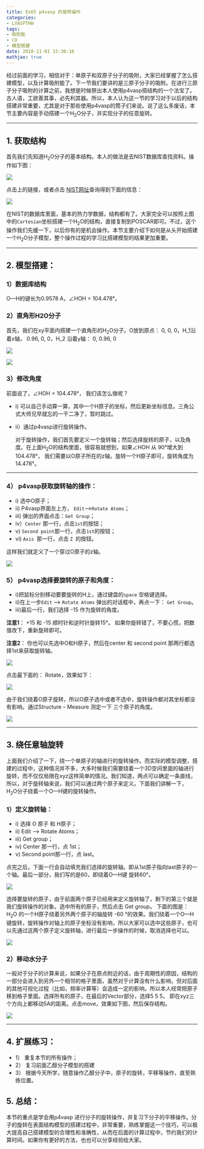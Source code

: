 ```yaml
---
title: Ex65 p4vasp 的旋转操作
categories: 
- LVASPTHW
tags: 
- 吸附能
- CO
- 模型搭建
date: 2018-11-01 15:30:16
mathjax: true
---
```




经过前面的学习，相信对于：单原子和双原子分子的吸附，大家已经掌握了怎么搭建模型，以及计算吸附能了。下一节我们要讲的是三原子分子的吸附。在进行三原子分子吸附的计算之前，我想是时候祭出本人使用p4vasp搭结构的一个法宝了。古人语，工欲善其事，必先利其器。所以，本人认为这一节的学习对于以后的结构搭建非常重要，尤其是对于那些使用p4vasp的筒子们来说。说了这么多废话，本节主要内容是手动搭建一个H$_2$O分子，并实现分子的任意旋转。

------



## 1. 获取结构

首先我们先知道H$_2$O分子的基本结构。本人的做法是去NIST数据库查找资料。操作如下图：

![](ex65/ex65-01.png)

点击上的链接，或者点击 [NIST网址](https://cccbdb.nist.gov/expgeom1x.asp)查询得到下面的信息：

![](ex65/ex65-02.png)

在NIST的数据库里面，基本的热力学数据，结构都有了。大家完全可以按照上图中的`Cartesian`坐标搭建一个H$_2$O的结构，直接复制到POSCAR即可。不过，这个操作我们先缓一下，以后你有的是机会操作。本节主要介绍下如何是从头开始搭建一个H$_2$O分子模型，整个操作过程的学习比搭建模型的结果更加重要。

------



## 2. 模型搭建： 

### 1）数据库结构

O—H的键长为0.9578 A，∠HOH = 104.478°。

### 2）直角形H2O分子

首先，我们在xy平面内搭建一个直角形的H$_2$O分子。O放到原点： 0, 0, 0，H_1沿着x轴， 0.96, 0, 0，H_2 沿着y轴： 0, 0.96, 0

![](ex65/ex65-03.png)

![](ex65/ex65-04.png)

### 3）修改角度

 前面说了，∠HOH = 104.478°， 我们该怎么做呢？

- i) 可以自己手动算一算，其中一个H原子的坐标，然后更新坐标信息。三角公式大师兄早就忘的一干二净了，暂时跳过。

- ii）通过p4vasp进行旋转操作。

  对于旋转操作，我们首先要定义一个旋转轴；然后选择旋转的原子，以及角度。在上面H$_2$O的结构里面，很容易就想到，如果∠HOH 从 90°增大到 104.478°， 我们需要以O原子所在的z轴，旋转一个H原子即可，旋转角度为14.478°。

------



### 4） p4vasp获取旋转轴的操作：

- i) 选中O原子；
- ii) P4vasp界面左上方， `Edit`—>`Rotate Atoms`；
- iii) 弹出的界面点击：`Get Group`；
- iv）`Center` 那一行，点击`1st`的按钮；
- v) `Second point`那一行，点击`1st`的按钮；
- vi) `Axis `那一行，点击 `Z `的按钮。

这样我们就定义了一个穿过O原子的z轴。

![](ex65/ex65-05.png)

### 5） p4vasp选择要旋转的原子和角度：

- i)把鼠标分别移动要要旋转的H上，通过键盘的`space` 空格键选择。
- ii)在上一步`Edit` –> `Rotate Atoms` 弹出的对话框中，再点一下： `Get Group`。
- iii)最后一行，我们选择 -15 作为旋转的角度。

**注意1**： +15 和 -15 顺时针和逆时针旋转15°。 如果你旋转错了，不要心慌，把数值改下，重新旋转即可。

**注意2**： 你也可以先选中O和H原子，然后在center 和 second point 那两行都选择1st来获取旋转轴。

![](ex65/ex65-06.png)

点击最下面的： Rotate，效果如下：

![](ex65/ex65-07.png)

由于我们绕着O原子旋转，所以O原子选中或者不选中，旋转操作都对其坐标都没有影响。通过Structure – Measure 测定一下 三个原子的角度。

![](ex65/ex65-08.png)

------



## 3.  绕任意轴旋转

上面我们介绍了一下，绕一个单原子的轴进行的旋转操作。而实际的模型调整，搭建的过程中，这种情况并不多，大多时候我们需要绕着一个3D空间里面的轴进行旋转，而不仅仅局限在xyz这样简单的情况。我们知道，两点可以确定一条直线，所以，对于旋转轴来说，我们可以通过两个原子来定义。下面我们讲解一下，H$_2$O分子绕着一个O—H键的旋转操作。

### 1）定义旋转轴：

- i) 选择 O 原子 和 H原子；
- ii) Edit –-> Rotate Atoms；
- iii) Get group；
- iv) Center 那一行，点 1st；
- v) Second point那一行，点 last。

点完之后，下面一行会自动填充我们选择的旋转轴。即从1st原子指向last原子的一个轴。最后一部分，我们写的是60，即绕着O—H键 旋转60°。

![](ex65/ex65-09.png)

选择要旋转的原子，由于前面两个原子已经用来定义旋转轴了，剩下的第三个就是我们旋转操作的对象。选中所有的原子，然后点击 Get group。 下面的图是：H$_2$O 的一个H原子绕着另外两个原子的轴旋转 -60 °的效果。我们绕着一个O—H 键旋转，旋转操作对轴上的原子坐标没有影响，所以大家可以选中这些原子，也可以先通过这两个原子定义旋转轴，进行最后一步操作的时候，取消选择也可以。

![](ex65/ex65-10.png)

### 2）移动水分子

 一般对于分子的计算来说，如果分子在原点附近的话，由于周期性的原因，结构的一部分会进入到另外一个相邻的格子里面，虽然对于计算没有什么影响，但对后面的其他可视化过程（比如，频率计算等）会造成一定的影响。所以本人经常把原子移到格子里面。选择所有的原子，在最后的Vector部分，选择5 5 5， 即在xyz三个方向上都移动5A的距离。点击move，效果如下图，然后保存结构。

![](ex65/ex65-11.png)

------



## 4. 扩展练习：

- 1） 重复本节的所有操作；
- 2） 复习前面乙醇分子模型的搭建
- 3） 根据今天所学，随意操作乙醇分子中，原子的旋转，平移等操作，直至熟练位置。

## 5. 总结：

本节的重点是学会用p4vasp 进行分子的旋转操作，并复习下分子的平移操作。分子的旋转在表面结构模型的搭建过程中，非常重要，熟练掌握这一个技巧，可以极大提高自己搭建模型的合理性和准确性，从而在后面的计算过程中，节约我们的计算时间。如果你有更好的方法，也也可以分享经验给大家。
